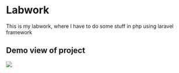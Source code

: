 # Labwork
This is my labwork, where I have to do some stuff in php using laravel framework

## Demo view of project

![](https://github.com/zhussupali/laravel/blob/main/resources/demo.gif)